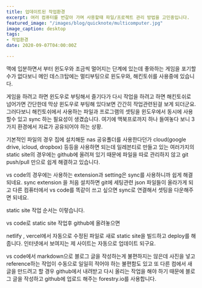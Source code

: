 ```yaml
---
title: 업데이트된 작업환경
excerpt: 여러 컴퓨터를 번갈아 가며 사용할때 파일/프로젝트 관리 방법을 고민중입니다.
featured_image: "/images/blog/quicknote/multicomputer.jpg"
image_caption: desktop
tags:
- 작업환경
date: 2020-09-07T04:00:00Z

---
```

맥에 입분하면서 부터 윈도우와 조금씩 멀어지는 단계에 있는데 좋와하는 게임을 포기할수가 없다보니 메인 데스크탑에는 멀티부팅으로 윈도우와, 해킨토쉬를 사용중에 있습니다.

게임을 하려고 하면 윈도우로 부팅해서 즐기다가 다시 작업을 하려고 하면 해킨토쉬로 넘어가면 간단한데 막상 윈도우로 부팅해 있다보면 간간히 작업관련된걸 보게 되더군요. 그러다보니 해킨토쉬에서 사용하는 파일과 프로그램의 셋팅을 윈도우에서 동시에 사용할수 있고 sync 하는 필요성이 생겼습니다. 여기에 맥북프로까지 하나 들여놓다 보니 3가지 환경에서 자료가 공유되어야 하는 상황.

기본적인 파일의 경우 집에 설치해둔 nas 공유폴더를 사용한다던가 cloud(google drive, icloud, dropbox) 등등을 사용하면 되는데 일레븐티로 만들고 있는 여러가지의 static site의 경우에는 github에 올려져 있기 때문에 파일을 따로 관리하지 않고 git push/pull 만으로 쉽게 해결하고 있습니다.

vs code의 경우에는 사용하는 extension과 setting은 sync를 사용하니까 쉽게 해결되네요. sync extension 을 처음 설치하면 git에 세팅관련 json 파일들이 올라가게 되고 다른 컴퓨터에서 vs code를 똑같이 쓰고 싶으면 sync로 연결해서 셋팅을 다운해주면 되네요. 

static site 작업 순서는 이렇습니다.

vs code로 static site 작업후 github에 올려놓으면

netlify , vercel에서 자동으로 수정된 파일로 새로 static site을 빌드하고 deploy를 해줍니다. 인터넷에서 보여지는 제 사이트는 자동으로 업데이트 되구요.

vs code에서 markdown으로 블로그 글을 작성하는게 불편하지는 않은데 사진을 넣고 reference하는 작업이 수동으로 일일히 적어야 하는 불편함도 있고 또 다른 컴에서 새 글을 만드려고 할 경우 github에서 내려받고 다시 올리는 작업을 해야 하기 때문에 블로그 글을 작성하고 github에 업로드 해주는 forestry.io를 사용합니다. 